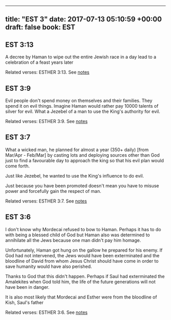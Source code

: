 
---
title: "EST 3"
date: 2017-07-13 05:10:59 +00:00
draft: false
book: EST
---

## EST 3:13

A decree by Haman to wipe out the entire Jewish race in a day lead to a celebration of a feast years later

Related verses: ESTHER 3:13. See [notes](https://my.bible.com/notes/2678202852690354824)


## EST 3:9

Evil people don't spend money on themselves and their families. They spend it on evil things. Imagine Haman would rather pay 10000 talents of silver for evil. What a Jezebel of a man to use the King's authority for evil.

Related verses: ESTHER 3:9. See [notes](https://my.bible.com/notes/2677562404607091195)


## EST 3:7

What a wicked man, he planned for almost a year (350+ daily) [from Mar/Apr - Feb/Mar] by casting lots and deploying sources other than God just to find a favourable day to approach the king so that his evil plan would come forth.

Just like Jezebel, he wanted to use the King's influence to do evil.

Just because you have been promoted doesn't mean you have to misuse power and forcefully gain the respect of man.

Related verses: ESTHER 3:7. See [notes](https://my.bible.com/notes/2677558698436190710)


## EST 3:6

I don't know why Mordecai refused to bow to Haman. Perhaps it has to do with being a blessed child of God but Haman also was determined to annihilate all the Jews because one man didn't pay him homage. 

Unfortunately, Haman got hung on the gallow he prepared for his enemy. If God had not intervened, the Jews would have been exterminated and the bloodline of David from whom Jesus Christ should have come in order to save humanity would have also perished.

Thanks to God that this didn't happen. Perhaps if Saul had exterminated the Amalekites when God told him, the life of the future generations will not have been in danger.

It is also most likely that Mordecai and Esther were from the bloodline of Kish, Saul's father

Related verses: ESTHER 3:6. See [notes](https://my.bible.com/notes/2677557149152567796)

